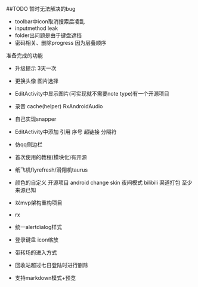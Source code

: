 ##TODO
暂时无法解决的bug
- toolbar中icon取消搜索后凌乱
- inputmethod leak
- folder出问题是由于键盘遮挡
- 密码相关、删除progress 因为层叠顺序

准备完成的功能
- 升级提示 3天一次
- 更换头像 图片选择
- EditActivity中显示图片(可实现就不需要note type)有一个开源项目
- 录音 cache(helper) RxAndroidAudio
- 自己实现snapper
- EditActivity中添加 引用 序号 超链接 分隔符
- 仿qq侧边栏
- 首次使用的教程(模块化)有开源
- 纸飞机flyrefresh/滑翔机taurus
- 颜色的自定义 开源项目 android change skin 夜间模式 bilibili
渠道打包 至少来源已知
- 以mvp架构重构项目
- rx
 
- 统一alertdialog样式
- 登录键盘 icon缩放
- 带转场的进入方式
- 回收站超过七日登陆时进行删除
- 支持markdown模式+预览
